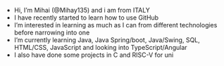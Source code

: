 -  Hi, I’m Mihai (@Mihay135) and i am from ITALY
-  I have recently started to learn how to use GitHub
-  I’m interested in learning as much as I can from different technologies before narrowing into one
-  I’m currently learning Java, Java Spring/boot, Java/Swing, SQL, HTML/CSS, JavaScript and looking into TypeScript/Angular
-  I also have done some projects in C and RISC-V for uni
  
<!---
Mihay135/Mihay135 is a ✨ special ✨ repository because its `README.md` (this file) appears on your GitHub profile.
You can click the Preview link to take a look at your changes.
--->
